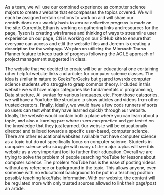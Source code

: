 As a team, we will use our combined experience as computer science majors to create a website that encompasses the topics covered. We will each be assigned certain sections to work on and will share our contributions on a weekly basis to ensure collective progress is made on the site. Currently, Ethan is working on gathering links and resources for the page, Tyson is creating wireframes and thinking of ways to streamline user experience on our page, Chi is working on our GitHub site to ensure that everyone can access and edit the website files and Jeremy is creating a description for the webpage. We plan on utilizing the Microsoft Teams Planner feature to keep track of progress following the AGILE approach of project management suggested in class.

The website that we decided to create will be an educational one containing other helpful website links and articles for computer science classes. The idea is similar in nature to GeeksForGeeks but geared towards computer science students who struggle to grasp common theory. 
	Included in this website we will have major categories like fundamentals of programming, Data structure, AI, syntax for various languages, etc. From those categories, we will have a YouTube-like structure to show articles and videos from other trusted creators. Finally, ideally, we would have a few code runners of sorts so users can test what they have learned quickly through our website. Ideally, the website would contain both a place where you can learn about a topic, and also a learning part where users can practice and get tested on the knowledge that they just learned. 
	Our website will be educationally directed and tailored towards a specific user-based, computer science. There are other educational websites available that have computer science as a topic but do not specifically focus on computer science. Students in computer science who struggle with many of the major topics will see this website as a very important tool to further their education. 
Overall we are trying to solve the problem of people searching YouTube for lessons about computer science. The problem YouTube has is the ease of posting videos without any reference or background in the topic. This allows anyone, even someone with no educational background to be put in a teaching position possibly teaching fake/false information. With our website, the content will be regulated more with only trusted sources allowed to link their page/post an article.

